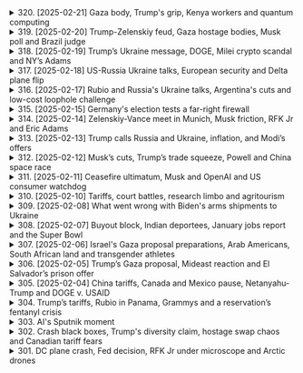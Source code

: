 <details>
<summary>320. [2025-02-21] Gaza body, Trump's grip, Kenya workers and quantum computing</summary><br>

<a href="https://www.youtube.com/watch?v=S0_Ezj3nmOU" target="_blank">
    <img src="https://img.youtube.com/vi/S0_Ezj3nmOU/maxresdefault.jpg" 
        alt="[Youtube]" width="200">
</a>

# Gaza body, Trump's grip, Kenya workers and quantum computing

### 中東podcast 節目筆記：2023年10月15日

#### 一、量子計算重大突破
1. **Microsoft宣布**  
   微軟宣佈研發出新型量子芯片「Mayana 1」，該芯片據稱具備較低的錯誤率，能克服量子技術應用中的主要挑戰。
   
2. **技術進展 significance**  
   此項 breakthrough 被視為量子計算領域的重大進展，可能使量子電腦在未來數年內即可投入使用，而非原先預計的數十年。

3. **潛在應用**  
   量子芯片可應用於研發更高效、廉價的電動汽車電池以及其他複雜科學問題的模擬，大幅加速科研和商業創新。

---

#### 二、肯尼亞勞務外流計劃
1. **背景與目標**  
   肯尼亞政府計劃在未來一年內提供100萬個工作職位，但這些崗位並不在國內，而是針對出口至德國等富裕國家的外籍僱用人選。

2. ** demographic挑戰**  
   認為肯尼亞每年有約100萬年輕人加入勞動力市場，然而本地僅能吸納約20萬 formal 就業機會，導致大量勞力外流。

3. **國際合作與政治反彈**  
   與德國簽署勞務協議，滿足其技能短缺需求（如護士、工程師和酒店員工）。然而在德國國內，此計劃引發政治反彈，民粹政黨趁機抨擊該政策。

4. **肯尼亞內部質疑**  
   本地公眾對政府的策略提出質疑：為何不將人才用於國內經濟增長，反而外流至他國？

---

#### 三、全球政經要聞簡報
1. **量子計算芯片**  
   微軟的 Mayana 1 芯片結合了超導體技術和傳統芯片工業方法，顯著降低了錯誤率，為量子技術的大規模應用鋪平道路。

2. **德國移民政策與選情**  
   德國與肯尼亞的合作雖有助於緩解勞動力短缺，但因移民問題，右翼政黨在 upcoming 中勢頭上升。

3. **量子計算的商業潛力**  
   量子電腦未來將可快速模擬複雜科學問題，例如電池研發，為多個行業帶來革命性變化。

4. **肯尼亞青年就業挑戰**  
   認為年輕人口激增對經濟造成壓力，政府需平衡國內就業與國際勞力輸出的雙重需求。

---

#### 四、其他要聞
1. **量子計算芯片 Mayana 1**  
   微軟研發的新一代芯片有望加速量子技術商業化進程，涵蓋材料科學、藥物研發等多個領域。

2. **德國移民政策與政治影響**  
   移民合作雖有經濟利益，但選民對外來勞工的反彈情緒可能進一步影響政策走向。

3. **肯尼亞就業計劃的雙重考量**  
   政府需在創造本地就業機會和輸出人才至高收入國家之間取得平衡。

---

### 總結
本期節目主要圍繞科技進步、勞力流動及政經挑戰展開討論。量子計算領域的重大突破為科技界帶來新希望，而肯尼亞的勞務外流計劃則反映了非洲年輕人口與全球勞動力市場需求之間的錯配現象。德國的移民政策及其選情變化側面反映出生育率下降國家在面對外籍勞工時的 complex 題。
</details>

<details>
<summary>319. [2025-02-20] Trump-Zelenskiy feud, Gaza hostage bodies, Musk poll and Brazil judge</summary><br>

<a href="https://www.youtube.com/watch?v=YVxskEa7BNQ" target="_blank">
    <img src="https://img.youtube.com/vi/YVxskEa7BNQ/maxresdefault.jpg" 
        alt="[Youtube]" width="200">
</a>

# Trump-Zelenskiy feud, Gaza hostage bodies, Musk poll and Brazil judge

### 美國政治動態：特朗普政府削減聯邦支出的公眾反應

#### 公眾對 federal 政府規模的看法
- **支持削減**：59% 的受訪者贊成減少聯邦政府的規模，這反映了公眾對於節省成本的普遍需求。
- **憂慮社區服務影響**：58% 的人擔心削減可能會影響到社會保障、學生援助等地方依賴的聯邦計劃。

#### 富豪對政界影響力的擔憂
- **富裕階級的影響力**：71% 的受訪者認為富人對白宮有過大的影響力，69% 認為他們從政治關聯中牟利。

### 高爾特：價格上漲與公眾信心

#### 通脹與消費信心
- **高通脹率**：數據顯示，美國的年化通脹率超過10%，導致消費者信心指數降至去年以來的低點。
- **.Consumer sentiment decline**：消費者的悲觀情緒蔓延至支出和僱傭意願，影響整體經濟表現。

### 地緣政治：巴西最高法院案件與司法公正

#### 特朗普盟友的法律糾紛
- **巴西最高法院調查**：一名法官因涉嫌濫用職權被檢方起訴，此法官此前在社交媒體和信息自由方面有積極作為。
- **國際影響力的介入**：特朗普本人及盟友可能間接影響案件走向，但目前尚無明確證據表明協調行動。

### 經濟指標：黃金價格與全球經濟不確定性

#### 黃金市場走勢
- **歷史高位**：2023年已九次觸及歷史最高點，去年累計上漲27%，創十年來最佳表現。
- **避險需求推動**：地緣政治緊張和貨幣政策不確定性助推黃金成為最受歡迎的避險資產。

### 科技與產業：土耳其雞蛋出口助力美國市場恢復

#### 雞蛋短缺問題
- **鳥流感影響**：禽流感導致美國國內雞蛋供應減少，價格上漲。
- **土耳其出口補充**：土耳其/exporter 將出口15,000噸雞蛋至美國，幫助緩解市場壓力。

### 網路平臺訴訟：特朗普媒體控告巴西法官

#### 訴訟背景
- **指控非法審查**：特朗普 Media Group 和 Rumble 平臺對巴西最高法院法官提起訴訟，指其實施不當審查。
- **案件政治化**：此法官此前因處理社交平臺的法律糾而備受爭議，此次訴訟或進一步激化政治矛盾。

### 結論

以上為今日新聞要點的整理，涵蓋了政治、經濟、科技等多個領域的重要信息。如需深入了解某一事件，可訪問 REUTERS 網站查看更多信息。
</details>

<details>
<summary>318. [2025-02-19] Trump’s Ukraine message, DOGE, Milei crypto scandal and NY’s Adams</summary><br>

<a href="https://www.youtube.com/watch?v=6zmTW3Rs8f4" target="_blank">
    <img src="https://img.youtube.com/vi/6zmTW3Rs8f4/maxresdefault.jpg" 
        alt="[Youtube]" width="200">
</a>

# Trump’s Ukraine message, DOGE, Milei crypto scandal and NY’s Adams

### 經濟與科技
#### 加密貨幣事件影響阿根廷總統  
阿根廷新聞：阿根廷總統Javier Malé因推薦一款加密貨幣，該貨幣迅速崩盤，導致國內醜聞。司法部門已介入調查，指控包括詐騙和濫用職權。Malé否認任何不法行為，稱其為一次「計算錯誤」，但此事已影響其政治形象及聲望。

#### 美國加密貨幣監管動態  
美國證券交易委員會（SEC）正在調查加密貨幣公司FTX的崩盤事件。據報導，FTX創始人Sam Bankman-Fried涉及濫用資金和欺詐罪名。SEC擬對其提起刑事訴訟，這將進一步影響加密貨幣市場的信心。

### 政治與法律
#### 紐約市長面臨彈劾風險  
紐 YORK市長Eric Adams因司法部要求撤銷對他的刑事指控而成為焦點。有觀點認為此舉或涉及政治幹預，Adams聲稱將配合特朗普政府的移民政策，並強調其清廉形象。

#### 特朗普盟友法律問題  
多位與前總統特朗普有關聯的高級官員正接受司法調查，涉及多項指控，包括濫用職權和貪污。此類案件將對共和黨的形象及2024年選舉產生潛在影響。

### 科技與環境
#### 詹姆斯·韋伯太空望遠鏡新發現  
NASA的詹姆斯·韋伯太空望遠鏡提供了前所未有的宇宙視圖，特別是在蝘蜓座A星系中心的超大質量黑洞周圍。這些數據將幫助科學家更好地理解黑洞的形成與演化。

#### 氣候變化最新研究  
新研究指出，全球氣溫上升速度超過此前預測，導致極端天氣事件頻率增加。此報告進一步呼籲全球合作以應對氣候危機。

### 國際 relations
#### 中東局勢緊張升級  
中東部分國家因邊境爭議和資源分配問題爆發軍事衝突，引發國際社會關注。聯合國呼籲各方保持克制，避免情勢進一步惡化。

#### 俄羅斯能源政策影響歐洲  
俄羅斯減少對歐洲的天然氣供應，導致歐盟國家能源價格上漲。此舉被視為俄方在烏克蘭問題上的又一「武器化」手段，可能引發更多經濟和政治後果。
</details>

<details>
<summary>317. [2025-02-18] US-Russia Ukraine talks, European security and Delta plane flip</summary><br>

<a href="https://www.youtube.com/watch?v=KrnkAj8_I_E" target="_blank">
    <img src="https://img.youtube.com/vi/KrnkAj8_I_E/maxresdefault.jpg" 
        alt="[Youtube]" width="200">
</a>

# US-Russia Ukraine talks, European security and Delta plane flip

### 播客文摘整理 - 第一期

---

#### 1. **Delta航空飛機事故**
- Delta Airlines一架 regional 飛機在加拿大Toronto Pearson機場降落時翻轉並起火，造成3人重傷及15人受輕傷。  
- 飛行員報告稱，當時天氣惡劣，有陣風和大雪，可能影響飛機著陸。
- 事件尚未明確原因，正在進行調查。

**總結：** 加拿大溫哥華的Delta航空 Regional 航班在Toronto Pearson機場降落時因天氣惡劣發生事故，導致多人受傷，調查仍在進行中。

---

#### 2. **美國法官裁決**
- 美國法官Tanya Chutin聽取了13名民主黨州總檢察長的上訴，要求阻止Elon Musk的Doge團隊訪問政府信息系統。  
- 該訴訟聲稱，此舉可能影響各州教育和其他項目的正常運行。

**總結：** 一名美國法官正在考慮是否禁止Elon Musk的Doge團隊存取關鍵政府信息系統，為防止進一步損害，案件將於近日裁決。

---

#### 3. **教皇 Francis 健康狀況**
- 教皇Francis因呼吸道感染入院治療，已在羅馬的Gemelli Hospital住院超過一周。  
- 醫生已調整其治療方案，目前情況穩定但仍在醫院觀察。

**總結：** 八十八歲的教皇Francis因呼吸道感染住院治療，狀況穩定，醫生正在密切監測並調整治療方案。

---

#### 4. **玻利維亞交通事故**
- 玻利維亞一輛客車因司機失去控制，跌落2,000英呎深的懸崖，導致至少31人死亡。  
- 此事故發生於該國西南部unicipalidad de Yala。

**總結：** 玻利維亞一輛客運巴士因司機失控墜崖，造成至少31人遇難。

---

#### 5. **澳大利亞央行降息**
- 澳洲央行將基準利率下調0.25個百分點至4.1%，為自2020年11月以來的首次降息。  
- 央行表示目前仍不宜宣佈抗通脹勝利，並對進一步降息持謹慎態度。

**總結：** 澳洲央行因應經濟形勢降息，為借款人提供紓困，並支持首相Anthony Albanese面對即將到來的大選的立場。

---

#### 6. **德國俄媒宣傳影響**
- 檢查報導指出，俄羅斯相關的宣傳活動正在德國削弱對烏克蘭的支持。  
- 一名巡迴照片展覽會被指連接莫斯科，試圖展示戰爭中兒童的痛苦以改變德國公眾情緒。

**總結：** 俄媒在德國舉辦的兒童苦難攝影展被指為宣傳工具，意在削弱當地對烏克蘭的支持。

---

#### 7. **即將到來的大選**
- 澳洲首相Anthony Albanese將面對一場艱巨的選戰，élection將不遲於5月17日舉行。  
- 消息稱，此次降息為Albanese提供了政治支持。

**總結：** 澳洲首相Anthony Albanese迎來厳しい選擧，而央行降息為其政策提供了一定的政治助力。

---

#### 8. **Reuters Con World Podcast**
- 播客介紹了中央銀行的「脫HOOK」（Decoupling）現象，並探討了俄羅斯與德國之間的信息戰。  
- 聽眾可通過各大팟キャスト平臺收聽最新節目。

**總結：** Reuters推出的 podcasts探討了全球經濟和政治熱點話題，為聽眾提供深入了解的機會。

---

### 總結
本期播客涵蓋了航空事故、司法裁決、教皇健康、交通事故、宏觀經濟政策、信息戰等多個議題，反映了當前全球政治、經濟和社會的多樣性挑戰。
</details>

<details>
<summary>316. [2025-02-17] Rubio and Russia's Ukraine talks, Argentina's cuts and low-cost loophole challenge</summary><br>

<a href="https://www.youtube.com/watch?v=EqpFI4T1Gq4" target="_blank">
    <img src="https://img.youtube.com/vi/EqpFI4T1Gq4/maxresdefault.jpg" 
        alt="[Youtube]" width="200">
</a>

# Rubio and Russia's Ukraine talks, Argentina's cuts and low-cost loophole challenge

### 美中貿易政策調整與影響

#### 貿易政策變更及其挑戰
1. **-duty-free Entry for Chinese Goods**  
   - **背景**：特朗普政府結束了對低價中國商品的免稅入境政策（即「de minimis」條款），此舉意在阻止化學品和前體物質流入美國，並確保所有中國商品納入關稅範疇。
   - **影響**：
     - 約100萬件包裹積壓於紐約JFK機場，導致入境物流系統受阻。
     - 每日通過「de minimis」渠道的包裹數量高達400萬件，直接增加了 customs 的處理壓力。
   - **挑戰**：
     - 美國郵政㿠（USPS）缺乏有效的關稅徵收能力，其歷史結構主要針對信件而非貨物，導致實施政策困難重重。

2. **阿根廷經濟改革與MALIA政府的挑戰**
   - **背景**：MALIA總統及SCHENA總理實行激進的經濟緊縮政策，包括削減公職人員、廢除價格管制和農產品出口稅等。
   - **成果**：
     - 總赤字轉為盈餘，通脹率下降。
     - 對最貧窮羣體增加直接津貼，暫時平息了公共不滿。
   - **挑戰**：
     - 貧困率上升至5.3%，民怨未消。
     - 政府需在中期選舉前爭取更廣泛的政治支持，以維持改革動力。

#### 經濟與貿易政策的其他議題

1. **德國工業振興與政局**
   - **背景**：德國將於周日舉行全國大選，經濟復甦成為焦點。該國曾是全球工業重鎮，目前正努力應對產業轉型和結構性問題。
   - **議題**：
     - 工業衰退、失業率上升以及能源成本上升等問題引發各界關注。
     - 右翼政黨（如AfD）在地方選舉中表現搶眼，或對全國政局造成影響。

2. **貿易政策的實施與改進**
   - **背景**：特朗普政府最初實施的對華關稅導致更多商品轉向「de minimis」渠道進入美國，削弱了政策效果。
   - **未來方向**：
     - 美國政府需重新設計徵稅系統，特別是針對USPS的改進，以確保關稅政策的有效執行。

### 總結
美中貿易政策調整涉及多方面挑戰與影響，包括但不限於貿易渠道阻塞、阿根廷新政成效及德國內政格局。美國需在實施經濟保護政策時平衡效率與公平性，而阿根廷則面臨中期選舉壓力下的改革續航問題。德國的工業復甦之路及政治走向也將對全球市場帶來潛在影響。
</details>

<details>
<summary>315. [2025-02-15] Germany's election tests a far-right firewall</summary><br>

<a href="https://www.youtube.com/watch?v=2LCLHsZKZQE" target="_blank">
    <img src="https://img.youtube.com/vi/2LCLHsZKZQE/maxresdefault.jpg" 
        alt="[Youtube]" width="200">
</a>

# Germany's election tests a far-right firewall

### 德國選情總體情況
- **選民投票率**：德國選民投票率歷來較高，預計本次 федерalelection 同樣維持在較高水平。
- **競選焦點**：主要焦點圍繞經濟復甦、能源危機、移民政策及對烏克蘭的支持等議題。
- **各政黨競選承諾**：
  - 自民盟（CDU/CSU）：強調氣候保護、稅制改革及減少能源依賴。
  - 社民黨（SPD）：聚焦於經濟正義、提高工會力量及保障社會福利。
  - 自由民主黨（FDP）：主張減稅、簡化稅法及增進企業創新。
  - 德國選擇黨（AfD）：倡導反移民政策、降低能源成本及限制外來幹預。

### 主要政黨及候選人
- **自民盟（CDU/CSU）**：由奧拉夫·朔爾茨率領，強調氣候轉型與數位化。
- **社民黨（SPD）**：舒爾滕提出「經濟正義」 agenda，致力於平衡貧富差距。
- **自由民主黨（FDP）** - 索博勒-鮑哈特倡導減稅與自由市場政策。
- **德國選擇黨（AfD）**：vlcinski 主張反移民與能源自主。

### 選後可能的政府組合
- **可能的組合**：
  - CDU/CSU + FDP + Greens：保守派聯合，強調氣候保護與經濟改革。
  - SPD + Greens + Linke： progressives alliance，致力於社會公平與環保。
  - 基礎條件：需獲得議會多數支持，預計由三黨聯盟組成。

### 政治走勢及影響
- **對德國內政的影響**：
  - 經濟政策：可能朝向減稅或增加社會福利。
  - 移民政策：或現反移民趨勢，影響難民安置。
  - 氣候政策：綠色能源轉型將持續推進。

- **對歐洲及全球政治的影響**：
  - 對烏克蘭支持：或因AfD勢力增加而受限制。
  - 在國際事務中，德國將繼續扮演關鍵角色，影響歐盟政策走向。

### 經濟與社會挑戰
- 經濟挑戰：能源危機、通脹壓力及高失業率，需政府有效應對。
- 社會挑戰：移民潮帶來的融合問題，及貧富差距擴大現象。

### 結論
德國本次選舉將決定未來政治格局與政策方向。無論是內政還是外交，選果均將對歐洲乃至全球產生重要影響。朔爾茨領導的CDU/CSU 若能成功連任，將有助於推動氣候轉型與經濟改革；而若SPD勝出，則.Expect 更多社會福利支出。AfD 的崛起則可能引發移民政策的緊縮，需密切關注其對德國內政及國際關係的影響。
</details>

<details>
<summary>314. [2025-02-14] Zelenskiy-Vance meet in Munich, Musk friction, RFK Jr and Eric Adams</summary><br>

<a href="https://www.youtube.com/watch?v=_-Vi0sqEJeM" target="_blank">
    <img src="https://img.youtube.com/vi/_-Vi0sqEJeM/maxresdefault.jpg" 
        alt="[Youtube]" width="200">
</a>

# Zelenskiy-Vance meet in Munich, Musk friction, RFK Jr and Eric Adams

### 小結：主要事件與聲明整理

#### 1. 特朗普政府人事變動
- **羅伯特·F·肯尼迪 Jr 擔任衛生局局長**：特朗普任命羅伯特·F·肯尼迪Jr爲美國衛生與公衆服務部長，他承諾優先實現「最大程度的透明度」並消除政府內部的利益衝突。
- **內部分歧與協調問題**：據報道，白宮團隊在某些情況下並未提前了解馬斯克（Doge）的一些行動，導致溝通不暢和協調問題。

#### 2. 貿易政策與發展
- **貿易關稅潛在舉措**：特朗普考慮對其他國家的現有關稅進行匹配，這可能引發全球貿易戰。目前市場對此反應謹慎樂觀。
- **對通脹的預期**：華爾街收盤上漲，債券收益率下降，顯示投資者對通脹受控的信心增強。

#### 3. 貿易與經濟影響
- **馬斯克對聯邦機構的影響**：埃隆·馬斯克在聯邦機構中影響力擴大，引發對其透明度和溝通方式的質疑。白宮發言人強調其團隊致力於「爲美國人民做正確的事」。

#### 4. 疫苗政策承諾
- **肯尼迪疫苗政策承諾**：羅伯特·F·肯尼迪Jr承諾不會更改政府健康機構關於疫苗安全性的聲明，並尊重獨立專家小組的決定，儘管這些承諾並非法律約束。

#### 5. 中央銀行關係變化
- **美聯儲與其他央行的關係疏遠**：受特朗普貿易政策影響，美聯儲與全球央行在利率調整上出現分歧，可能引發金融市場的不確定性。
</details>

<details>
<summary>313. [2025-02-13] Trump calls Russia and Ukraine, inflation, and Modi’s offers</summary><br>

<a href="https://www.youtube.com/watch?v=Qdsffi7aFdk" target="_blank">
    <img src="https://img.youtube.com/vi/Qdsffi7aFdk/maxresdefault.jpg" 
        alt="[Youtube]" width="200">
</a>

# Trump calls Russia and Ukraine, inflation, and Modi’s offers

### 文章總結與重點整理

#### 1. **政治與外交**
   - **印度訪美**  
     印度總理納倫德拉·莫迪即將訪問白宮，旨在緩解美印之間的貿易緊張局勢。印度計劃提出多項舉措，包括降低美國商品的關稅壁壘，以避免成爲特朗普政府的關稅目標。
   - **移民政策爭議**  
     美國政府近期對非法移民採取強硬措施，包括使用軍事航班遣返移民，此舉引發印度方面的不滿和關注。

#### 2. **經濟與貿易**
   - **美印貿易談判**  
     貿易將是莫迪此次訪問的核心議題之一。印度可能考慮降低對美國商品的關稅，並擴大從美國進口，特別是電子產品和醫療器械。
   - **防務合作**  
     美國希望印度增加武器採購，以加強雙方的防務關係。特朗普政府已推動印度削減對哈雷戴維森摩託車的高關稅。

#### 3. **科技與創新**
   - **AI領域合作**  
     雖然文章未詳細提及，但可以預見美印在人工智能等高科技領域的合作可能成爲未來討論的重點。

#### 4. **文化與社會**
   - **移民議題敏感性**  
     美國對印度高技能移民的政策受到關注，特別是涉及AI和科技領域人才。莫迪政府希望特朗普區分合法與非法移民，以免影響兩國人才交流。

#### 5. **媒體與通訊**
   - **ReutersPodcast推薦**  
     文章末尾推薦了一期關於美聯儲利率政策的播客，指出通脹是當前貨幣政策的核心考量。

### 總結
本文主要圍繞美國的政治、外交和貿易政策展開，強調了印度訪美在緩解貿易 tension 和深化雙邊關係中的重要性。此外，文章也提及了科技合作和移民政策的敏感性，體現出多角度的國際互動與挑戰。
</details>

<details>
<summary>312. [2025-02-12] Musk’s cuts, Trump’s trade squeeze, Powell and China space race</summary><br>

<a href="https://www.youtube.com/watch?v=jcU2S-7yv5k" target="_blank">
    <img src="https://img.youtube.com/vi/jcU2S-7yv5k/maxresdefault.jpg" 
        alt="[Youtube]" width="200">
</a>

# Musk’s cuts, Trump’s trade squeeze, Powell and China space race

### 經濟與貿易政策
1. **對俄制裁與能源合作**  
   - 財政部長史蒂文·姆努欽率團訪問烏克蘭，討論美烏在稀土 mineral 和能源資源方面的合作，以應對俄羅斯的挑戰。

2. **貿易威脅與盟友壓力**  
   - 美國總統特朗普加大貿易威脅，特別是針對北約成員國和盟友，要求其增加軍事支出。  
   - 特朗普政府壓力下的歐洲央行和其他中央銀行調整貨幣政策，以應對潛在的貿易戰影響。

### 地政與外交
1. **人質釋放**  
   - 美國學校教師馬克·佛格爾被俄羅斯拘押3年後獲釋。特朗普表示另有某人將於當天獲釋，但未透露身份。

2. **中美 relations**  
   - 北京方面否認利用與非洲國家的合作來發展全球監視網路。中方強調美國才是真正的大 Surveillance State。

### 科技與軍事
1. **太空競賽**  
   - 儘管美國仍是全球最大航天力量，但中國正通過與非洲國家的合作，建立全球監視網，爭取成為世界航天霸主。

2. ** rare Earth Minerals 合作**  
   - 美國與烏克蘭就稀土 mineral 交換達成初步意向，以應對俄羅斯的挑戰。

### 文化與體育
1. **Super Bowl 高收視率**  
   - 超過1.28億美國觀眾觀看FOX電視臺轉播的NFL冠軍賽，創歷史新高。

### 結語
- 今日新聞涵蓋了從外交、經濟到科技和文化的多個層面，反映出當前國際形勢的複雜性與動態變化。
</details>

<details>
<summary>311. [2025-02-11] Ceasefire ultimatum, Musk and OpenAI and US consumer watchdog</summary><br>

<a href="https://www.youtube.com/watch?v=M7TMJ8hSsPs" target="_blank">
    <img src="https://img.youtube.com/vi/M7TMJ8hSsPs/maxresdefault.jpg" 
        alt="[Youtube]" width="200">
</a>

# Ceasefire ultimatum, Musk and OpenAI and US consumer watchdog

### 總結文章要點

#### 1. 特朗普政府削減消費金融保護局（CFPB）預算
- **重要事實**：特朗普行政命令要求「效率部門」全面接管CFPB的管理和系統，導致CFPB臨時關閉 headquarters。
- **影響**：CFPB負責制訂消費者金融保護政策，包括信用卡費、房貸和學生貸款等事項。此行動引發 widespread protests 和法律挑戰。

#### 2. 證金斯行政命令引發關注
- **重要事實**：證金斯（Russell V）臨時關閉CFPB，並計畫「清零」該機構預算。
- **背景**：共和黨和金融業長期批評CFPB權力過大且缺乏_Accountability_。此次行動被批為政治性幹預。

#### 3. 特斯拉汽車銷售受挫
- **重要事實**：特斯拉銷售額下滑，尤其是Model S和X款車型。
- **新策略**：宣布與Visa合作推出消費者支付服務，進入支付市場。

#### 4. 索尼娛樂部門人事變動
- **重要事實**：PlayStation الرئيس Shawnascar離職後，索尼任命Asad Qizilbash為全球工作室總裁。
- **影響**：此任命將影響索尼在遊戲產業的發展策略。

#### 5. 特斯拉與支付市場的新進展
- **重要事實**：特斯拉宣布與Visa合作提供消費者支付服務。
- **潛在利益**：這項合作有助於提升特斯拉電子商務和金融服務能力，但也引發對Elon Musk監管角色的質疑。

#### 6. 財政部長姆努勤訪問印度
- **重要事實**：姆努勤率團訪印，討論雙邊貿易、稅收和基礎設施投資。
- **目標**：促進美印經濟合作，並探討 Ấn Độ 在美國出口中的角色。

#### 7. 美國航軍售案鬧波
- **重要事實**：五角大院批准對臺出售價值34億美元的戰鬥機零件，引發中華民國政府的反彈。
- **影響**：此決定可能影響美中 relations 和臺海和平穩定。

#### 8. 蘁州州長被控瀆職罪
- **重要事實**：佛羅裏達州州長Scott因涉嫌濫用職權和偽造文件被起訴。
- **後續**：此案件可能影響Scott的政治生涯。

#### 9. 資源耗竭引發環境憂慮
- **重要事實**：全球天然氣過剩導致價格下跌，但專家警告未來能源短缺將加劇。
- **挑戰**：需尋找可再生能源的替代方案以應對未來需求。

#### 10. OpenAI與Musk的股權爭議
- **重要事實**：Elon Musk提出97億美元收購OpenAI，但被拒絕。Sam Altman則宣稱若Musk有意收購Twitter，將考慮出售。
- **背景**：Musk曾是OpenAI的創始人之一，雙方因理念分歧鬧掰。

#### 11. 貿易壁壘對中小企業影響
- **重要事實**：美國加徵鋼鐵和鋁關稅，導致進口成本上升，中小企承壓。
- **影響**：部分中小企業考慮遷移生產基地或尋找替代材料來源。

#### 12. 大法官退休引發司法戰爭
- **重要事實**：最高法院大法官Kennedy將引退，可能引發保守派和自由派的 Judiciary 遭遇。
- **後續**：總統Trump提名繼任者將影響未來司法走向。

#### 13. 加拿大就非法捕鯨道歉
- **重要事實**：加拿大政府因1970年代非法捕鯨事件向國際社會致歉，並同意增加海洋保育支出。
- **意義**：展現加國對環保責任的承擔。

#### 14. 英國脫歐進展與挑戰
- **重要事實**：英國首相梅姨提出脫歐法案，但遭到議會質疑和反對。
- **影響**：脫歐進程可能延誤，導致經濟不確定性增加。

### 總結
以上為文章中各個事件的重點整理，涵蓋政治、經濟、科技、環境等多個領域。
</details>

<details>
<summary>310. [2025-02-10] Tariffs, court battles, research limbo and agritourism</summary><br>

<a href="https://www.youtube.com/watch?v=jN_WgL5BU2U" target="_blank">
    <img src="https://img.youtube.com/vi/jN_WgL5BU2U/maxresdefault.jpg" 
        alt="[Youtube]" width="200">
</a>

# Tariffs, court battles, research limbo and agritourism

### 1. 主要主題：特朗普政府的政策影響

#### 1.1 經濟與貿易政策
- **鋼鋁關稅**：美國宣布對進口鋼鋁徵收高關稅，引發國際爭議，可能導致貿易戰。
- **農業保護政策**：啟動「農村 broadband 計畫」， aims to improve internet access in rural areas, supporting agriculture and small businesses.

#### 1.2 社會政策
- **性別認同**：特朗普政府發布指令，限制科學研究中提及 transgender 和 LGBT 等議題，禁止使用特定術語。
- **醫療研究限制**：CDC 的研究和出版物不能提及 trans、LGBT 等詞彙，影響疾病研究。

### 2. 主要主題：農村經濟與農業旅遊

#### 2.1 農村經濟的不穩定性
- **氣候與市場風險**：農民面臨天氣變化和未來市場的不確定性。
- **AGR tourism 的興起**：疫情後，城市居民轉向鄉村度假，AGR tourism 成為農民的重要收入來源。

#### 2.2 AGR tourism 的潛力
- **收入增長**：AGR tourism 近五年成長77%，部分農場年收入可達數十萬美元。
- **多樣化經營**：結合 Airbnb、手工產品銷售等，提供穩定收入。

### 3. 主要主題：土地不平等與政策爭議

#### 3.1 南非的土地改革
- **新法規爭議**：南非政府推出法律以解決土地不平等問題，但被批評侵犯產權。
- **特朗普介入**：美國總統特朗普曾表態支持財主，稱土地歸還政策為「搶劫」。

### 4. 主要主題：科技與政策

#### 4.1 科技限制
- **性別二元化**：政府限制科學研究中提及非二元性別，影響公共衛生研究。
- **言論自由爭議**：被批為「檢查制度」，違反第一 amendment。

### 5. 主要主題：未來農村發展

#### 5.1 農村旅遊的未來
- **持續增長**：AGR tourism 預計將繼續成長，成為鄉村振興的重要部分。
- **政策支持需求**：需要政府在基礎設施和市場行銷上提供支援。

### 總結：
本文探討了特朗普政府的多項政策及其影響，包括貿易保護政策、性別認同限制、AGR tourism 的發展，以及南非的土地改革。這些政策不僅影響美國國內經濟與社會，也在國際舞臺上引發爭議。
</details>

<details>
<summary>309. [2025-02-08] What went wrong with Biden's arms shipments to Ukraine</summary><br>

<a href="https://www.youtube.com/watch?v=tOqobEPSNbQ" target="_blank">
    <img src="https://img.youtube.com/vi/tOqobEPSNbQ/maxresdefault.jpg" 
        alt="[Youtube]" width="200">
</a>

# What went wrong with Biden's arms shipments to Ukraine

### 核心信息總結

#### 1. 美國總統特朗普的言論
- 特朗普表示希望俄羅斯與烏克蘭能夠通過談判結束戰爭。
- 其言論引發了國際社會對於美俄 relations 的關注，以及對未來和平 prospects 的期待。

#### 2. 俄羅斯的軍事行動
- 俄羅斯군正在烏克蘭東部等地區積極	push forward，尤其是在哈爾科夫市和德巴提諾高地等戰略要地。
- 俄軍投入大量兵力，持續對烏克蘭城鎮進行砲擊，導致烏克蘭防禦勢力面臨巨大壓力。

#### 3. 烏克蘭士兵的狀況
- 烮兵報告指出，烏克蘭士兵們每天都在戰鬥中奮力求生，努力保護家園。
- 軍事裝備的維修與補給對於前線部隊來說至關重要，尤其是在關鍵戰役中，適當的設備往往能改變戰況。
- 士兵們對未來談判的可能性持懷疑態度，認為當前形勢充滿不確定性。

#### 4. 各方勢力的對抗
- 美俄兩國在烏克蘭問題上的立場持續對峙，美國表態支持烏克蘭，而俄羅斯則強調其行動是為了保護自身利益。
- 經濟與軍事援助依然是西方國家支援烏克蘭的重要手段，但 russiyan escalation 加劇了地區 tension。

#### 5. 民眾與記者 perspective
- 記者在報導中提及，士兵們對生活於戰爭中的不確定性感到疲憊與壓力。
- 無論政治談判如何進行，士兵們認爲他們別無選擇，只能堅守崗位。

### 總結
這篇報導強調了烏克蘭戰事的嚴峻形勢，俄羅斯的軍事 push forward、特朗普的言論以及士兵們的疲憊與壓力。通過記者第一線的報導，展現了戰爭對普通民眾及 soldier 的深刻影響，並反映了各方勢力在地緣政治上的角力。
</details>

<details>
<summary>308. [2025-02-07] Buyout block, Indian deportees, January jobs report and the Super Bowl</summary><br>

<a href="https://www.youtube.com/watch?v=6sUMU8cttxA" target="_blank">
    <img src="https://img.youtube.com/vi/6sUMU8cttxA/maxresdefault.jpg" 
        alt="[Youtube]" width="200">
</a>

# Buyout block, Indian deportees, January jobs report and the Super Bowl

### 1. **政治與移民政策**
   - **特朗普 deport 非法移民至印度**：美國成功遣返非法移民到印度，履行了特朗普的選舉承諾。這一行爲引發了印度政府的關注，並要求確保遣返過程中的待遇問題。
   - **印度政府的反應**：印度外長表示已與美國溝通，確保遣返人員不會受到不公正對待。同時，印度國內反對黨藉此批評莫迪政府。

### 2. **體育賽事中的政治議題**
   - **超級碗的政治氛圍**：Super Bowl在新奧爾良舉行，成爲文化焦點，涉及多樣性、公平性和包容性等政治議題。
   - **NFL的立場**： NFL commissioner強調了多樣性對聯盟的重要性，並表示不會放棄相關計劃。儘管特朗普將出席活動，但 league堅稱兩者無直接關聯。

### 3. **娛樂與政治結合**
   - **Kendrick Lamar的 halftime show**：作爲已知的政治藝術家，Lamar可能會在表演中觸及社會正義等話題，尤其是在特朗普在場的情況下。
   - **Super Bowl的文化意義**：活動不僅是一個體育盛事，也成爲展示政治和社會議題的平臺。

### 4. **國際關係與外交**
   - **美印關係的影響**：遣返行動對美印關係產生了一定影響，尤其是考慮到印度總理莫迪即將訪問華盛頓。
   - **移民政策的爭議**：美國的移民執法行動受到批評，特別是在對待女性和兒童的問題上。

### 5. **其他國際事件**
   - **烏克蘭武器 shipments 的停滯**：在拜登政府任期結束前，對烏軍事援助面臨延誤，這一問題將在即將發布的特別節目中詳細探討。

### 6. **總結**
   - 當前美國政治與社會議題在多個領域交織，從體育賽事到移民政策，再到國際關係，均顯現出複雜性和敏感性。
</details>

<details>
<summary>307. [2025-02-06] Israel's Gaza proposal preparations, Arab Americans, South African land and transgender athletes</summary><br>

<a href="https://www.youtube.com/watch?v=wXcaXsDRNZ4" target="_blank">
    <img src="https://img.youtube.com/vi/wXcaXsDRNZ4/maxresdefault.jpg" 
        alt="[Youtube]" width="200">
</a>

# Israel's Gaza proposal preparations, Arab Americans, South African land and transgender athletes

### 以色列與巴勒斯坦衝突升級
- **事件背景**  
  - 以色列軍方在加沙地帶展開 military operation，導致多名巴勒斯坦人死亡和受傷。  
  - 巴勒斯坦武裝團體發動火箭攻擊，造成以色列平民 casualties。

- **國際反應**  
  - 聯合國安理會召開緊急會議，但未能通過 resolution。  
  - 美國表示支持以色列的自衛權，而多個阿拉伯國家譴責以色列的行動。  

- **影響與後續**  
  - 加沙地帶的人道主義情況進一步惡化，國際救援機構呼籲緊急援助。  
  - 可能引發更大規模的軍事衝突和區域不穩定。

---

### 南非土地改革法案爭議
- **政策內容**  
  - 新法規授權南非政府強制徵用私人土地並重新分配，主要目標是矽聞 apartheid 過去的土地不平等。  
  - 約 80% 的農地集中在白人手中，而黑人僅佔約 4%。

- **國際關注**  
  - 美國總統特朗普聲稱南非正在「奪走」白人農民的土地，並威脅中斷援助。  
  - 特斯拉執行長馬斯克也表達對此政策的強烈反對。

- **影響與挑戰**  
  - 白人農民擔心財產權利受到侵犯，可能影響農業投資和經濟穩定。  
  - 國家改革委土地重分配進度緩慢，目前尚無實質行動。

---

### 美國 transgender 體育政策爭議
- **行政命令內容**  
  - 特朗普簽署行政命令，禁止 transgender 人士參與女性體育比賽。  
  - 學校若不遵守將被剝奪 федерal funding。

- **法律辯論**  
  - 基於 Title IX 的解釋，特朗普政府重新界定為「出生性別」，而非「自我認同性別」。  
  - 此舉遭到多個州和民間團體的法律挑戰。

- **社會反應**  
  - 支持者認為保護女性運動員的公平競爭環境。  
  - 反對者強調此政策侵犯了 transgender 人士的基本人權。

---

### 俄羅斯與北韓軍事合作
- **合作內容**  
  - 俄羅斯提供北韓改進火箭技術，提升其射程和精度。  
  - 北韓展示了新型洲際彈道導彈(ICBM)，據稱可威脅美國本土。

- **國際影響**  
  - 此舉可能進一步惡化朝鮮半島的軍事對峙。  
  - 可能引發美韓聯合軍演和更大規模的制裁。

- **後續關注**  
  - 美國和盟友正在評估此合作的具體影響，並考慮調整防禦策略。

---

### 全球氣候變化的挑戰
- **最新報告**  
  - 聯合國 IPCC 的新報告警告，全球溫度上升速度超過預期，可能在十年內突破 1.5°C 閥值。  
  - 永久凍土融化釋放甲烷等溫室氣體，加劇暖化效應。

- **政策呼聲**  
  - 多個國家和企業承諾加速向可再生能源轉型，並削減碳排放。  
  - G7 和 G20 舉辦氣候峯會，討論具體行動計劃。

- **經濟影響**  
  - 氣候變化可能導致糧食安全、水資源短缺和自然災害增加，影響全球經濟穩定。
</details>

<details>
<summary>306. [2025-02-05] Trump’s Gaza proposal, Mideast reaction and El Salvador’s prison offer</summary><br>

<a href="https://www.youtube.com/watch?v=P3xjIKGPbKA" target="_blank">
    <img src="https://img.youtube.com/vi/P3xjIKGPbKA/maxresdefault.jpg" 
        alt="[Youtube]" width="200">
</a>

# Trump’s Gaza proposal, Mideast reaction and El Salvador’s prison offer

## 要點整理：2024年2月5日《路透今日世界新聞》簡報摘要

### 1. **美宣布接管加沙**
   - **內容**：
     - 美國總統唐納德·特朗普宣佈美國將接手加沙地帶，並聲稱此舉旨在確保該地區的安全與穩定。
     - 此聲明引發國際社會廣泛關注與質疑。
   - **影響**：
     - 可能導致中東局勢進一步複雜化，增加地區緊張。

### 2. **郵政服務新規對跨境購物的影響**
   - **內容**：
     - 美國 Postal Service 暫時停止接受來自中國和香港的小於800美元的貨物，將導致包裹遞送 delays 或 block。
   - **影響**：
     - 將增加消費者購買成本，特別是使用 Shein 和 Teu 等跨境平臺的用戶。

### 3. **中美 deportation 協議**
   - **內容**：
     - 薩爾瓦多總統 Nayib Bukele 提出接收被美國遣返的罪犯，包括 dangerous criminals。
     - 此協議涉及 Salvadorans 在美的 TPS ，並可能影響該國經濟，因其高度依賴 remittances。

### 4. **CIA 職員 buyout 計畫**
   - **內容**：
     - 美國中央情報局（CIA）提出付清其員工以符合特朗普的政策優先級。
     - 已有超過20,000名職員簽署此計劃，影響範圍包括所有員工。

### 5. **古巴 Guantanamo Bay 拒收移民**
   - **內容**：
     - 華府計畫將移民送往古巴 Guantanamo Bay，但遭到當地抵抗。
     - 此舉引發人權組織批評，並可能影響美古關係。

### 6. **路透 Econ World Podcast 推薦**
   - **內容**：
     - 推本周《路透 Econ World》播客，探討特朗普 tariffs 及其對全球貿易的影響。
   - **亮點**：
     - 深入分析美國貿易政策及其經濟後果。

### 7. **阿古克汗去世**
   - **內容**：
     - 第49世伊瑪目阿古克汗（Aga Khan）去世，享年88歲。
     - 他以賽馬聞名，擁有多匹著名 thoroughbred SES_。
   - **影響**：
     - 其辭世將對全球伊斯蘭教及賽馬業產生一定影響。

---

### 總結
本期簡報涵蓋了多個國際焦點議題，包括美國在中東、移民政策、貿易關稅等問題。特朗普政府的一系列決定引發廣泛討論與質疑，值得繼續關注其發展。
</details>

<details>
<summary>305. [2025-02-04] China tariffs, Canada and Mexico pause, Netanyahu-Trump and DOGE v. USAID</summary><br>

<a href="https://www.youtube.com/watch?v=xk4tVhK-hSc" target="_blank">
    <img src="https://img.youtube.com/vi/xk4tVhK-hSc/maxresdefault.jpg" 
        alt="[Youtube]" width="200">
</a>

# China tariffs, Canada and Mexico pause, Netanyahu-Trump and DOGE v. USAID

### 總覽
- **日期**: 2023年某日  
- **來源**: Reuters.com  

---

### 國際新聞要點

#### 貿易與政治動態
1. **美國對外援助削減**  
   - 特朗普政府考慮將美國國際開發署（USAID）併入國務院，以加強對聯邦政府的控制。  
   - 莎拉·馬斯克（Elon Musk）作為「特殊政府僱員」，負責 downsizing 政府支出，但此舉引發民主黨議員反對，認為其未經confirmation 即行使行政權力。

2. **以色列與特朗普的會晤**  
   - 特朗普與內塔雅胡討論中東局勢，包括加薩走廊休戰協議、伊朗和沙特阿拉伯 normalization 歷程。  
   - 特朗普強調結束中東衝突的願景，但未提供具體保證。

3. **阿根廷農業危機**  
   - 阿根廷因乾旱導致糧食收成減少，影響出口及外匯收入，加劇經濟壓力。

#### 科技與文化
1. **巴西原住民電影院啟用**  
   - 巴西北部 Indha Bay 社區建成首座電影院，可容納 150 人，建築融入傳統建築風格並配備太陽能板。  
   - 此項目旨在賦予當地居民文化主導權。

#### 政治與政策
1. **美國國際開發署 closures 與抗議**  
   - 議員集會抗議馬斯克削減 USAID，指其無權決定納稅人資金用途。  
   - 白宮表示此舉旨在提升政府效率，但民主黨批評為濫用行政權力。

#### 中東局勢
1. **加薩走廊休戰協議**  
   - 美國斡旋促成以色列與哈瑪斯達成初步休戰協議，但未來前景仍不明朗。  
   - 特朗普希望推進以色列與沙特 normalization 歷程，但具體行動受多方影響。

---

### 總結
- **貿易與政治**: 美國對外援助政策調整引發爭議，中東局勢複雜化。  
- **科技文化**: 巴西原住民社區獲 cultural 資源，阿根廷面臨農業危機。  
- **政策動態**: 特朗普政府強調撙節與政策整合，但遭遇立法部門挑戰。
</details>

<details>
<summary>304. Trump’s tariffs, Rubio in Panama, Grammys and a reservation’s fentanyl crisis</summary><br>

<a href="https://www.youtube.com/watch?v=fZLecgvIpkI" target="_blank">
    <img src="https://img.youtube.com/vi/fZLecgvIpkI/maxresdefault.jpg" 
        alt="[Youtube]" width="200">
</a>

# Trump’s tariffs, Rubio in Panama, Grammys and a reservation’s fentanyl crisis


</details>

<details>
<summary>303. AI's Sputnik moment</summary><br>

<a href="https://www.youtube.com/watch?v=lLW7wg76gvc" target="_blank">
    <img src="https://img.youtube.com/vi/lLW7wg76gvc/maxresdefault.jpg" 
        alt="[Youtube]" width="200">
</a>

# AI's Sputnik moment


</details>

<details>
<summary>302. Crash black boxes, Trump's diversity claim, hostage swap chaos and Canadian tariff fears</summary><br>

<a href="https://www.youtube.com/watch?v=kwmkbawvPmk" target="_blank">
    <img src="https://img.youtube.com/vi/kwmkbawvPmk/maxresdefault.jpg" 
        alt="[Youtube]" width="200">
</a>

# Crash black boxes, Trump's diversity claim, hostage swap chaos and Canadian tariff fears


</details>

<details>
<summary>301. DC plane crash, Fed decision, RFK Jr under microscope and Arctic drones</summary><br>

<a href="https://www.youtube.com/watch?v=ZXnyPJbqalE" target="_blank">
    <img src="https://img.youtube.com/vi/ZXnyPJbqalE/maxresdefault.jpg" 
        alt="[Youtube]" width="200">
</a>

# DC plane crash, Fed decision, RFK Jr under microscope and Arctic drones


</details>

